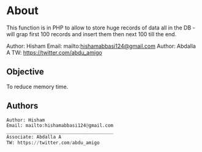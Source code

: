 # About

This function is in PHP to allow
to store huge records of data all
in the DB - will grap first 100
records and insert them then next 100 till the end.

Author: Hisham
Email: mailto:hishamabbasi124@gmail.com
Author: Abdalla A
TW: https://twitter.com/abdu_amigo

## Objective

To reduce memory time.

## Authors

```python
Author: Hisham 
Email: mailto:hishamabbasi124@gmail.com
_______________________________________
Associate: Abdalla A
TW: https://twitter.com/abdu_amigo
```
